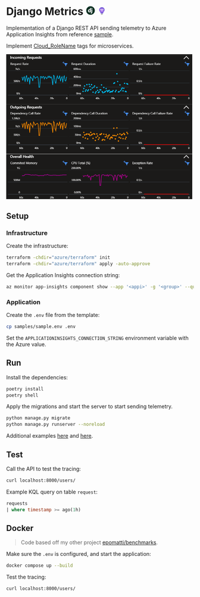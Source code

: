 # Django Metrics <img src=".docs/django.jpg" width=25 /> <img src=".docs/appi.svg" width=22 />

Implementation of a Django REST API sending telemetry to Azure Application Insights from reference [sample][3].

Implement [Cloud_RoleName][2] tags for microservices.

<img src=".docs/metrics.png" width=500 />

## Setup

### Infrastructure

Create the infrastructure:

```sh
terraform -chdir="azure/terraform" init
terraform -chdir="azure/terraform" apply -auto-approve
```

Get the Application Insights connection string:

```sh
az monitor app-insights component show --app '<appi>' -g '<group>' --query 'connectionString' -o tsv
```

### Application

Create the `.env` file from the template:

```sh
cp samples/sample.env .env
```

Set the `APPLICATIONINSIGHTS_CONNECTION_STRING` environment variable with the Azure value.

## Run

Install the dependencies:

```sh
poetry install
poetry shell
```

Apply the migrations and start the server to start sending telemetry.

```sh
python manage.py migrate
python manage.py runserver --noreload
```

Additional examples [here][4] and [here][5].

## Test

Call the API to test the tracing:

```sh
curl localhost:8000/users/
```

Example KQL query on table `request`:

```sql
requests
| where timestamp >= ago(1h)
```

## Docker

> Code based off my other project [epomatti/benchmarks](https://github.com/epomatti/workload-benchmarks/blob/main/apps/django/Dockerfile).

Make sure the `.env` is configured, and start the application:

```sh
docker compose up --build
```

Test the tracing:

```sh
curl localhost:8000/users/
```


[1]: https://learn.microsoft.com/en-us/azure/azure-monitor/app/separate-resources
[2]: https://learn.microsoft.com/en-us/azure/azure-monitor/app/app-map?tabs=python#set-or-override-cloud-role-name
[3]: https://github.com/Azure/azure-sdk-for-python/blob/main/sdk/monitor/azure-monitor-opentelemetry-exporter/samples/traces/django/sample/manage.py
[4]: https://github.com/open-telemetry/opentelemetry-python-contrib/tree/main/instrumentation/opentelemetry-instrumentation-django
[5]: https://learn.microsoft.com/en-us/python/api/overview/azure/monitor-opentelemetry-readme?view=azure-python
